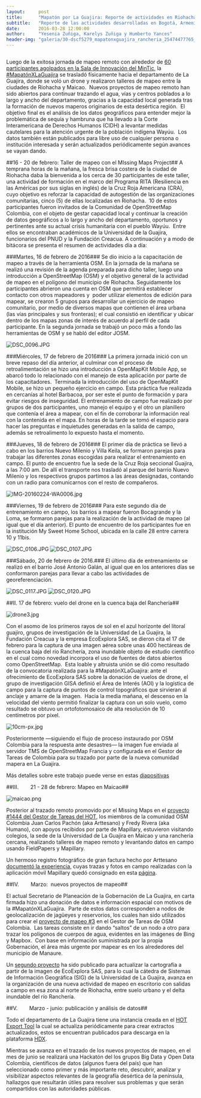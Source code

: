 ```yaml
---
layout:     post
title:      "Mapatón por La Guajira: Reporte de actividades en Riohacha y Maicao"
subtitle:   "Reporte de las actividades desarrolladas en Bogotá, Armenia y otros lugares del mundo en 20 de enero de 2016"
date:       2016-03-28 12:00:00
author:     "Yesenia Zuñiga, Karelys Zuñiga y Humberto Yances"
header-img: "galeria/30-dscf5279_mapatonxguajira_rancheria_25474477765_o.jpg"
---
```


<img src="{{ site.baseurl }}/img/image04.png" align="center"  alt="">

Luego de la exitosa jornada de mapeo remoto con alrededor de [60 participantes agolpados en la Sala de Innovaci&oacute;n del MinTic](http://blog.openstreetmap.co/2016/01/22/memorias-mapaton/), la [#Mapat&oacute;nXLaGuajira](https://twitter.com/hashtag/mapatonxguajira) se traslad&oacute; f&iacute;sicamente hacia el departamento de La Guajira, donde se vol&oacute; un drone y realizaron talleres de mapeo entre la ciudades de Riohacha y Maicao. &nbsp;Nuevos proyectos de mapeo remoto han sido abiertos para continuar trazando el agua, v&iacute;as y centros poblados a lo largo y ancho del departamento, gracias a la capacidad local generada tras la formaci&oacute;n de nuevos maperos originarios de esta des&eacute;rtica regi&oacute;n. &nbsp;El objetivo final es el an&aacute;lisis de los datos geogr&aacute;ficos para entender mejor la problem&aacute;tica de sequ&iacute;a y hambruna que ha llevado a la Corte Interamericana de Derechos Humanos (CIDH) a levantar medidas cautelares para la atenci&oacute;n urgente de la poblaci&oacute;n ind&iacute;gena Way&uacute;u. &nbsp;Los datos tambi&eacute;n est&aacute;n publicados para libre uso de cualquier persona o instituci&oacute;n interesada y ser&aacute;n actualizados peri&oacute;dicamente seg&uacute;n avances se vayan dando.

##16 - 20 de febrero: Taller de mapeo con el MIssing Maps Project##
A temprana horas de la ma&ntilde;ana, la fresca brisa costera de la ciudad de Riohacha daba la bienvenida a los cerca de 30 participantes de este taller, una actividad de formaci&oacute;n en el marco del Programa RITA (Resiliencia en las Am&eacute;ricas por sus siglas en ingl&eacute;s) de la Cruz Roja Americana (CRA), cuyo objetivo es reforzar la capacidad de autogesti&oacute;n de las organizaciones comunitarias, cinco (5) de ellas localizadas en Riohacha. &nbsp;10 de estos participantes fueron invitados de la Comunidad de OpenStreetMap Colombia, con el objeto de gestar capacidad local y continuar la creaci&oacute;n de datos geogr&aacute;ficos a lo largo y ancho del departamento, oportunos y pertinentes ante su actual crisis humanitaria con el pueblo Way&uacute;u. &nbsp;Entre ellos se encontraban acad&eacute;micos de la Universidad de la Guajira, funcionarios del PNUD y la Fundaci&oacute;n Creacua. A continuaci&oacute;n y a modo de bit&aacute;cora se presenta el resumen de actividades d&iacute;a a d&iacute;a:


###Martes, 16 de febrero de 2016###
Se dio inicio a la capacitaci&oacute;n de mapeo a trav&eacute;s de la herramienta OSM. En la jornada de la ma&ntilde;ana se realiz&oacute; una revisi&oacute;n de la agenda preparada para dicho taller, luego una introducci&oacute;n a OpenStreetMap (OSM) y el objetivo general de la actividad de mapeo en el pol&iacute;gono del municipio de Riohacha. Seguidamente los participantes abrieron una cuenta en OSM que permitir&aacute; establecer contacto con otros mapeadores y &nbsp;poder utilizar elementos de edici&oacute;n para mapear, se crearon 5 grupos para desarrollar un ejercicio de mapeo comunitario, por medio de diversos mapas que contienen el &aacute;rea urbana (las v&iacute;as principales y sus fronteras); el cual consisti&oacute; en identificar y ubicar dentro de los mapas zonas de inter&eacute;s de acuerdo al perfil de cada participante. En la segunda jornada se trabaj&oacute; un poco m&aacute;s a fondo las herramientas de OSM y se habl&oacute; del editor JOSM.

<img alt="DSC_0096.JPG" src="img/image05.jpg">

###Mi&eacute;rcoles, 17 de febrero de 2016###
La primera jornada inici&oacute; con un breve repaso del d&iacute;a anterior, al culminar con el proceso de retroalimentaci&oacute;n se hizo una introducci&oacute;n a OpenMapKit Mobile App, se abarc&oacute; todo lo relacionado con el manejo de esta aplicaci&oacute;n por parte de los capacitadores. &nbsp;Terminada la introducci&oacute;n del uso de OpenMapKit Mobile, se hizo un peque&ntilde;o ejercicio en campo. Esta pr&aacute;ctica fue realizada en cercan&iacute;as al hotel Barbacoa, por ser este el punto de formaci&oacute;n y para evitar riesgos de inseguridad. El entrenamiento de campo fue realizado por grupos de dos participantes, uno manejo el equipo y el otro un planillero que conten&iacute;a el &aacute;rea a mapear, con el fin de corroborar la informaci&oacute;n real con la contenida en el mapa. En horas de la tarde se tom&oacute; el espacio para hacer las preguntas e inquietudes generadas en la salida de campo, adem&aacute;s se retroalimento lo expuesto hasta el momento.


###Jueves, 18 de febrero de 2016###
El primer d&iacute;a de pr&aacute;ctica se llev&oacute; a cabo en los barrios Nuevo Milenio y Villa Keila, se formaron parejas para trabajar las diferentes zonas escogidas para realizar el entrenamiento en campo. El punto de encuentro fue la sede de la Cruz Roja seccional Guajira, a las 7:00 am. De all&iacute; el transporte nos traslad&oacute; al parque del barrio Nuevo Milenio y los respectivos grupos partimos a las &aacute;reas designadas, contando con un radio para comunicarnos con el resto de compa&ntilde;eros.

<img alt="IMG-20160224-WA0006.jpg" src="img/image03.jpg" >

###Viernes, 19 de febrero de 2016###
Para este segundo d&iacute;a de entrenamiento en campo, los barrios a mapear fueron Bocagrande y la Loma, se formaron parejas para la realizaci&oacute;n de la actividad de mapeo (al igual que el d&iacute;a anterior). El punto de encuentro de los participantes fue en la instituci&oacute;n My Sweet Home School, ubicada en la calle 28 entre carrera 10 y 11bis.

<img alt="DSC_0106.JPG" src="img/image06.jpg">
<img alt="DSC_0107.JPG" src="img/image01.jpg">

###S&aacute;bado, 20 de febrero de 2016.###
El &uacute;ltimo d&iacute;a de entrenamiento se realiz&oacute; en el barrio Jos&eacute; Antonio Gal&aacute;n, al igual que en los anteriores d&iacute;as se conformaron parejas para llevar a cabo las actividades de georeferenciaci&oacute;n.

<img alt="DSC_0117.JPG" src="img/image09.jpg">
<img alt="DSC_0120.JPG" src="img/image07.jpg">

##II.  17 de febrero: vuelo del drone en la cuenca baja del Rancher&iacute;a##

<img alt="drone3.jpg" src="img/image02.jpg">

Con el asomo de los primeros rayos de sol en el azul horizonte del litoral guajiro, grupos de investigaci&oacute;n de la Universidad de La Guajira, la Fundaci&oacute;n Creacua y la empresa EcoExplora SAS, se dieron cita el 17 de febrero para la captura de una imagen a&eacute;rea sobre unas 400 hect&aacute;reas de la cuenca baja del r&iacute;o Rancher&iacute;a, zona inundable objeto de estudio cient&iacute;fico en el cual como novedad incorpora el uso de fuentes de datos abiertos como OpenStreetMap. &nbsp;Esta loable y altruista uni&oacute;n se di&oacute; como resultado de la convocatoria realizada para la #Mapat&oacute;nXLaGuajira: ante el ofrecimiento de EcoExplora SAS sobre la donaci&oacute;n de vuelos de drone, el grupo de investigaci&oacute;n GISA defini&oacute; el &Aacute;rea de Inter&eacute;s (AOI) y la log&iacute;stica de campo para la captura de puntos de control topogr&aacute;ficos que sirvieran al anclaje y amarre de la imagen. &nbsp;Hacia la media ma&ntilde;ana, el descenso en la velocidad del viento permiti&oacute; finalizar la captura con un solo vuelo, como resultado se obtuvo un ortofotomosaico de alta resoluci&oacute;n de 10 cent&iacute;metros por pixel.

<img alt="10cm-px.jpg" src="img/image00.jpg">

Posteriormente &mdash;siguiendo el flujo de proceso instaurado por OSM Colombia para la respuesta ante desastres&mdash; la imagen fue enviada al servidor TMS de OpenStreetMap Francia y configurada en el Gestor de Tareas de Colombia para su trazado por parte de la nueva comunidad mapera en La Guajira.

M&aacute;s detalles sobre este trabajo puede verse en estas [diapositivas](https://drive.google.com/file/d/0BzA7s2FhqVSXeGppTWZRR08tQ0E/view)

##III.&nbsp;&nbsp;&nbsp;&nbsp;&nbsp;&nbsp;&nbsp;&nbsp;21 - 28 de febrero: Mapeo en Maicao##

<img alt="maicao.png" src="img/image08.png">

Posterior al trazado remoto promovido por el Missing Maps en el [proyecto #1444 del Gestor de Tareas del HOT](http://tasks.hotosm.org/project/1444), los miembros de la comunidad OSM Colombia Juan Carlos Pach&oacute;n (aka Arttesano) y Fredy Rivera (aka Humano), con apoyos recibidos por parte de Mapillary, estuvieron visitando colegios, la sede de la Universidad de La Guajira en Maicao y una rancher&iacute;a cercana, realizando talleres de mapeo remoto y levantando datos en campo usando FieldPapers y Mapillary.

Un hermoso registro fotogr&aacute;fico de gran factura hecho por Arttesano [document&oacute; la experiencia](https://m.flickr.com/#/photos/arttesano/sets/72157663059443924/), cuyas trazas y fotos en campo realizadas con la aplicaci&oacute;n m&oacute;vil Mapillary qued&oacute; consignado en esta [p&aacute;gina](http://www.mapillary.com/map/im/aF_GjyRRovl6IpbNXju7aw/photo).

##IV.&nbsp;&nbsp;&nbsp;&nbsp;&nbsp;&nbsp;&nbsp;&nbsp;Marzo: &nbsp;nuevos proyectos de mapeo##

El actual Secretario de Planeaci&oacute;n de la Gobernaci&oacute;n de La Guajira, en carta firmada hizo una donaci&oacute;n de datos e informaci&oacute;n espacial con motivos de la #Mapat&oacute;nXLaGuajira. &nbsp;Parte de estos datos corresponden a nodos de geolocalizaci&oacute;n de jag&uuml;eyes y reservorios, los cuales han sido utilizados para crear el [proyecto de mapeo #3](http://tareas.openstreetmap.co/project/3) en el Gestor de Tareas de OSM Colombia. &nbsp;Las tareas consiste en ir dando &ldquo;saltos&rdquo; de un nodo a otro para trazar los pol&iacute;gonos de cuerpos de agua, evidentes en las im&aacute;genes de Bing y Mapbox. &nbsp;Con base en informaci&oacute;n suministrada por la propia Gobernaci&oacute;n, el &aacute;rea m&aacute;s urgente por mapear es en los alrededores del municipio de Manaure.

Un [segundo proyecto](http://tareas.openstreetmap.co/project/5) ha sido publicado para actualizar la cartograf&iacute;a a partir de la imagen de EcoExplora SAS, para lo cual la c&aacute;tedra de Sistemas de Informaci&oacute;n Geogr&aacute;fica (SIG) de la Universidad de La Guajira, avanza en la organizaci&oacute;n de una nueva actividad de mapeo en escritorio con salidas a campo en esa zona al norte de Riohacha, entre suelo urbano y el delta inundable del r&iacute;o Rancher&iacute;a.

##V.&nbsp;&nbsp;&nbsp;&nbsp;&nbsp;&nbsp;&nbsp;&nbsp;Marzo - junio: publicaci&oacute;n y an&aacute;lisis de datos##

Todo el departamento de La Guajira tiene una instancia creada en el [HOT Export Tool](http://export.hotosm.org/es/exports/40624a90-7439-463a-8a3c-b9c60b5ec895/) la cual se actualiza peri&oacute;dicamente para crear extractos actualizados, estos se encuentran publicados para descarga en la plataforma [HDX](https://data.hdx.rwlabs.org/dataset/la-guajira-colombia).

Mientras se avanza en el trazado de los nuevos proyectos de mapeo, en el mes de junio se realizar&aacute; una Hackat&oacute;n del los grupos Big Data y Open Data Colombia, cient&iacute;ficos de datos (algunos fuera del pa&iacute;s) que han seleccionado como primer y m&aacute;s importante reto, descubrir, analizar y visibilizar aspectos relevantes de la geograf&iacute;a des&eacute;rtica de la pen&iacute;nsula, hallazgos que resultar&aacute;n &uacute;tiles para resolver sus problemas y que ser&aacute;n compartidos con las autoridades p&uacute;blicas.

